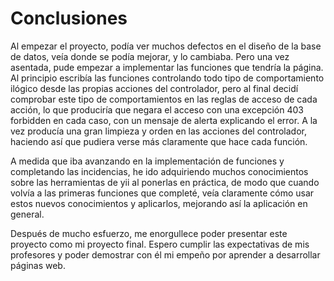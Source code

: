 # Conclusiones

Al empezar el proyecto, podía ver muchos defectos en el diseño de la base de datos, veía donde se podía mejorar, y lo cambiaba. Pero una vez asentada, pude empezar a implementar las funciones que tendría la página. Al principio escribía las funciones controlando todo tipo de comportamiento ilógico desde las propias acciones del controlador, pero al final decidí comprobar este tipo de comportamientos en las reglas de acceso de cada acción, lo que produciría que negara el acceso con una excepción 403 forbidden en cada caso, con un mensaje de alerta explicando el error. A la vez producía una gran limpieza y orden en las acciones del controlador, haciendo así que pudiera verse más claramente que hace cada función.

A medida que iba avanzando en la implementación de funciones y completando las incidencias, he ido adquiriendo muchos conocimientos sobre las herramientas de yii al ponerlas en práctica, de modo que cuando volvía a las primeras funciones que completé, veía claramente cómo usar estos nuevos conocimientos y aplicarlos, mejorando así la aplicación en general.

Después de mucho esfuerzo, me enorgullece poder presentar este proyecto como mi proyecto final. Espero cumplir las expectativas de mis profesores y poder demostrar con él mi empeño por aprender a desarrollar páginas web.
